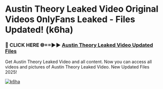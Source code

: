 # Austin Theory Leaked Video Original Videos 0nlyFans Leaked - Files Updated! (k6ha)

<h3>🔴 CLICK HERE 🌐==►► <a href="https://tinyurl.com/2jnfzry5" rel="nofollow">Austin Theory Leaked Video Updated Files</a></h3>

Get Austin Theory Leaked Video and all content. Now you can access all videos and pictures of Austin Theory Leaked Video. New Updated Files 2025!

[![k6ha](https://i.imgur.com/GyGTBgg.gif)](https://tinyurl.com/2jnfzry5)

